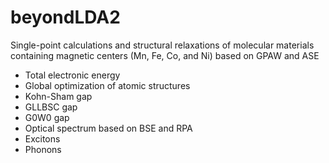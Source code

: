 # beyondLDA2

Single-point calculations and structural relaxations of
molecular materials containing magnetic centers (Mn, Fe, Co, and Ni)
based on GPAW and ASE

- Total electronic energy
- Global optimization of atomic structures
- Kohn-Sham gap
- GLLBSC gap
- G0W0 gap
- Optical spectrum based on BSE and RPA
- Excitons
- Phonons
